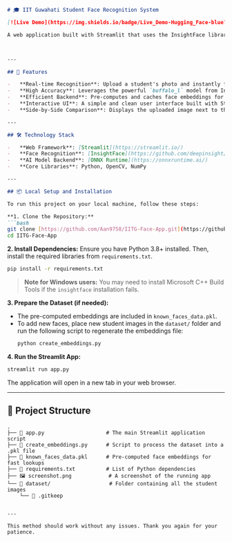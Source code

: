 

````markdown
# 🎓 IIT Guwahati Student Face Recognition System

[![Live Demo](https://img.shields.io/badge/Live_Demo-Hugging_Face-blue?style=for-the-badge&logo=huggingface)](https://huggingface.co/spaces/demodemo9758/IITG-Face-App)

A web application built with Streamlit that uses the InsightFace library to recognize and match student faces from a large dataset.



---

## 🚀 Features

-   **Real-time Recognition**: Upload a student's photo and instantly find a match in the dataset.
-   **High Accuracy**: Leverages the powerful `buffalo_l` model from InsightFace for robust facial feature extraction.
-   **Efficient Backend**: Pre-computes and caches face embeddings for fast matching, even with thousands of images.
-   **Interactive UI**: A simple and clean user interface built with Streamlit for easy file uploads and clear result presentation.
-   **Side-by-Side Comparison**: Displays the uploaded image next to the matched student's photo for visual verification.

---

## 🛠️ Technology Stack

-   **Web Framework**: [Streamlit](https://streamlit.io/)
-   **Face Recognition**: [InsightFace](https://github.com/deepinsight/insightface)
-   **AI Model Backend**: [ONNX Runtime](https://onnxruntime.ai/)
-   **Core Libraries**: Python, OpenCV, NumPy

---

## 📦 Local Setup and Installation

To run this project on your local machine, follow these steps:

**1. Clone the Repository:**
```bash
git clone [https://github.com/Aan9758/IITG-Face-App.git](https://github.com/Aan9758/IITG-Face-App.git)
cd IITG-Face-App
````

**2. Install Dependencies:**
Ensure you have Python 3.8+ installed. Then, install the required libraries from `requirements.txt`.

```bash
pip install -r requirements.txt
```

> **Note for Windows users:** You may need to install Microsoft C++ Build Tools if the `insightface` installation fails.

**3. Prepare the Dataset (if needed):**

  - The pre-computed embeddings are included in `known_faces_data.pkl`.
  - To add new faces, place new student images in the `dataset/` folder and run the following script to regenerate the embeddings file:
    ```bash
    python create_embeddings.py
    ```

**4. Run the Streamlit App:**

```bash
streamlit run app.py
```

The application will open in a new tab in your web browser.

-----

## 📁 Project Structure

```
.
├── 📄 app.py                    # The main Streamlit application script
├── 📄 create_embeddings.py      # Script to process the dataset into a .pkl file
├── 📄 known_faces_data.pkl      # Pre-computed face embeddings for fast lookups
├── 📄 requirements.txt          # List of Python dependencies
├── 🖼️ screenshot.png            # A screenshot of the running app
└── 📁 dataset/                   # Folder containing all the student images
    └── 📜 .gitkeep
```

```

---

This method should work without any issues. Thank you again for your patience.
```
